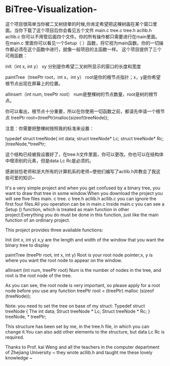 # BiTree-Visualization-
这个项目很简单当你被二叉树绕晕的时候,你肯定希望把这棵树画在某个窗口里面。当你下载了这个项目后你会看见五个文件
main.c tree.c tree.h acllib.h acllib.c 你可以不用管后面四个文件。你的所有操作都只需要进行在main里面。
在main.c 里面你可以看见一个Setup（ ）函数，将它视为main函数。你的一切操作都必须在这个函数中进行，就像一般项目的主函数一样。
这个项目提供了三个可用函数：

init（int x, int y）
xy 分别是你希望二叉树所显示的窗口的长度和宽度

paintTree（treePtr root，int x，int y）
root是你的根节点指针；x，y是你希望根节点出现在屏幕上的位置。

allinsert（int num, treePtr root）
num是整棵树的节点数量，root是树的根节点。

你可以看出，根节点十分重要，所以在你使用一切函数之前，都请先申请一个根节点
	treePtr root=(treePtr)malloc(sizeof(treeNode));

注意：你需要把整棵树按照我的标准来设置：

typedef struct treeNode{
    int data;
    struct treeNode* Lc;
    struct treeNode* Rc;
}treeNode,*treePtr;

这个结构已经被我设置好了，在tree.h文件里面，你可以更改。你也可以在结构体中增添别的元素，但是data Lc Rc是必须的。

感谢翁恺老师和浙大所有的计算机系的老师~使他们编写了acllib.h并教会了我这些可爱的知识~

It's a very simple project and when you get confused by a binary tree, you want to draw that tree in some window.When you download the project you will see five files
main. c tree. c tree.h acllib.h acllib.c 
you can ignore the first four files.All you operation can be in main.c
Inside main.c you can see a Setup () function, which is treated as main function in other project.Everything you do must be done in this function, just like the main function of an ordinary project.

This project provides three available functions:

Init (int x, int y)
x,y are the length and width of the window that you want the binary tree to display

paintTree (treePtr root, int x, int y)
Root is your root node pointer;x, y is where you want the root node to appear on the window.

allinsert (int num, treePtr root)
Num is the number of nodes in the tree, and root is the root node of the tree.

As you can see, the root node is very important, so please apply for a root node before you use any function
treePtr root = (treePtr) malloc (sizeof (treeNode));

Note: you need to set the tree on base of my struct:
Typedef struct treeNode {
The int data;
Struct treeNode * Lc;
Struct treeNode * Rc;
} treeNode, * treePtr;

This structure has been set by me, in the tree.h file, in which you can change it.You can also add other elements to the structure, but data Lc Rc is required.

Thanks to Prof. kai Weng and all the teachers in the computer department of Zhejiang University ~ they wrote acllib.h and taught me these lovely knowledge ~
